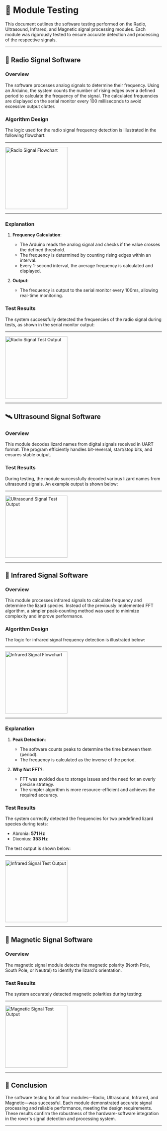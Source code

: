 # 🧪 Module Testing

This document outlines the software testing performed on the Radio, Ultrasound, Infrared, and Magnetic signal processing modules. Each module was rigorously tested to ensure accurate detection and processing of the respective signals.

---

## 📡 **Radio Signal Software**

### **Overview**
The software processes analog signals to determine their frequency. Using an Arduino, the system counts the number of rising edges over a defined period to calculate the frequency of the signal. The calculated frequencies are displayed on the serial monitor every 100 milliseconds to avoid excessive output clutter.

### **Algorithm Design**
The logic used for the radio signal frequency detection is illustrated in the following flowchart:

---

<img src="../../Images/Radio_flow_chart.png" alt="Radio Signal Flowchart" width="200"/>

---

### **Explanation**
1. **Frequency Calculation**:
   - The Arduino reads the analog signal and checks if the value crosses the defined threshold.
   - The frequency is determined by counting rising edges within an interval.
   - Every 1-second interval, the average frequency is calculated and displayed.

2. **Output**:
   - The frequency is output to the serial monitor every 100ms, allowing real-time monitoring.

### **Test Results**
The system successfully detected the frequencies of the radio signal during tests, as shown in the serial monitor output:

---

<img src="../../Images/Radio_code_Output.png" alt="Radio Signal Test Output" width="200"/>

---

## 🛰️ **Ultrasound Signal Software**

### **Overview**
This module decodes lizard names from digital signals received in UART format. The program efficiently handles bit-reversal, start/stop bits, and ensures stable output.

### **Test Results**
During testing, the module successfully decoded various lizard names from ultrasound signals. An example output is shown below:

---

<img src="../../Images/Ultrasound_code_output.png" alt="Ultrasound Signal Test Output" width="200"/>

---

## 🌈 **Infrared Signal Software**

### **Overview**
This module processes infrared signals to calculate frequency and determine the lizard species. Instead of the previously implemented FFT algorithm, a simpler peak-counting method was used to minimize complexity and improve performance.

### **Algorithm Design**
The logic for infrared signal frequency detection is illustrated below:

---

<img src="../../Images/Infrared_flow_chart.png" alt="Infrared Signal Flowchart" width="200"/>

---

### **Explanation**
1. **Peak Detection**:
   - The software counts peaks to determine the time between them (period).
   - The frequency is calculated as the inverse of the period.

2. **Why Not FFT?**:
   - FFT was avoided due to storage issues and the need for an overly precise strategy.
   - The simpler algorithm is more resource-efficient and achieves the required accuracy.

### **Test Results**
The system correctly detected the frequencies for two predefined lizard species during tests:
- Abronia: **571 Hz**
- Dixonius: **353 Hz**

The test output is shown below:

---

<img src="../../Images/Infrared_code_Output.png" alt="Infrared Signal Test Output" width="200"/>

---

## 🧲 **Magnetic Signal Software**

### **Overview**
The magnetic signal module detects the magnetic polarity (North Pole, South Pole, or Neutral) to identify the lizard's orientation.

### **Test Results**
The system accurately detected magnetic polarities during testing:

---

<img src="../../Images/Magnet_code_output.png" alt="Magnetic Signal Test Output" width="200"/>

---

## 🔬 **Conclusion**

The software testing for all four modules—Radio, Ultrasound, Infrared, and Magnetic—was successful. Each module demonstrated accurate signal processing and reliable performance, meeting the design requirements. These results confirm the robustness of the hardware-software integration in the rover's signal detection and processing system.

---
